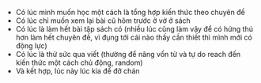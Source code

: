 - Có lúc mình muốn học một cách là tổng hợp kiến thức theo chuyên đề
- Có lúc chỉ muốn xem lại bài cũ hôm trước ở vở ở sách
- Có lúc là làm hết bài tập sách có (nhiều lúc cũng làm vậy để có hứng thú hơn làm hết chuyên đề, vì đụng tới cái nào thấy cần thiết thì mình mới có động lực)
- Có lúc là thử sức qua viết (thường để nâng vốn từ và tự do reach đến kiến thức một cách chủ động, random)
- Và kết hợp, lúc này lúc kia để đỡ chán